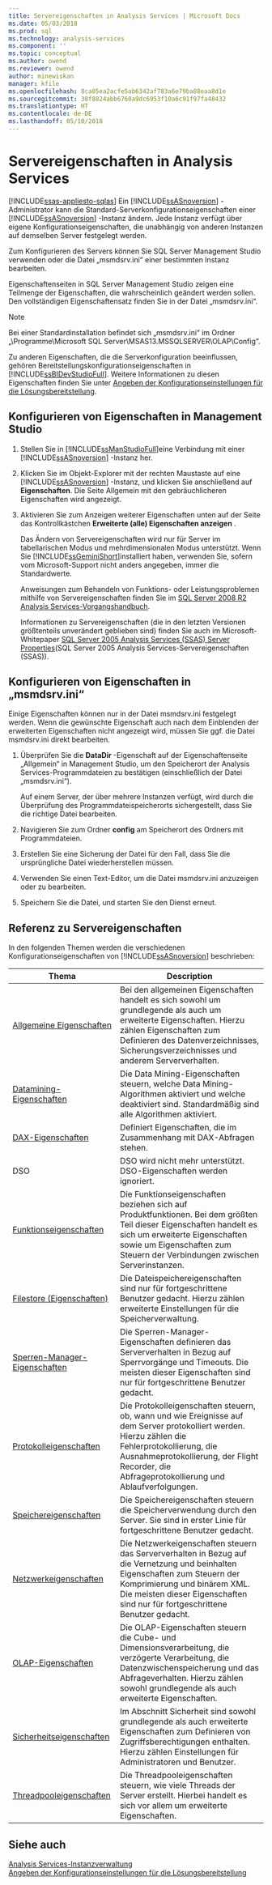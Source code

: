 ```yaml
---
title: Servereigenschaften in Analysis Services | Microsoft Docs
ms.date: 05/03/2018
ms.prod: sql
ms.technology: analysis-services
ms.component: ''
ms.topic: conceptual
ms.author: owend
ms.reviewer: owend
author: minewiskan
manager: kfile
ms.openlocfilehash: 8ca05ea2acfe5ab6342af783a6e79ba88eaa8d1e
ms.sourcegitcommit: 38f8824abb6760a9dc6953f10a6c91f97fa48432
ms.translationtype: HT
ms.contentlocale: de-DE
ms.lasthandoff: 05/10/2018
---
```

# <a name="server-properties-in-analysis-services"></a>Servereigenschaften in Analysis Services
[!INCLUDE[ssas-appliesto-sqlas](../../includes/ssas-appliesto-sqlas.md)]
  Ein [!INCLUDE[ssASnoversion](../../includes/ssasnoversion-md.md)] -Administrator kann die Standard-Serverkonfigurationseigenschaften einer [!INCLUDE[ssASnoversion](../../includes/ssasnoversion-md.md)] -Instanz ändern. Jede Instanz verfügt über eigene Konfigurationseigenschaften, die unabhängig von anderen Instanzen auf demselben Server festgelegt werden.  
  
 Zum Konfigurieren des Servers können Sie SQL Server Management Studio verwenden oder die Datei „msmdsrv.ini“ einer bestimmten Instanz bearbeiten.  
 
Eigenschaftenseiten in SQL Server Management Studio zeigen eine Teilmenge der Eigenschaften, die wahrscheinlich geändert werden sollen. Den vollständigen Eigenschaftensatz finden Sie in der Datei „msmdsrv.ini“.   
  
> [!NOTE]  
>  Bei einer Standardinstallation befindet sich „msmdsrv.ini“ im Ordner „\Programme\Microsoft SQL Server\MSAS13.MSSQLSERVER\OLAP\Config“.
> 
> Zu anderen Eigenschaften, die die Serverkonfiguration beeinflussen, gehören Bereitstellungskonfigurationseigenschaften in [!INCLUDE[ssBIDevStudioFull](../../includes/ssbidevstudiofull-md.md)]. Weitere Informationen zu diesen Eigenschaften finden Sie unter [Angeben der Konfigurationseinstellungen für die Lösungsbereitstellung](../../analysis-services/multidimensional-models/deployment-script-files-solution-deployment-config-settings.md).
 
##  <a name="bkmk_config"></a> Konfigurieren von Eigenschaften in Management Studio 
  
1.  Stellen Sie in [!INCLUDE[ssManStudioFull](../../includes/ssmanstudiofull-md.md)]eine Verbindung mit einer [!INCLUDE[ssASnoversion](../../includes/ssasnoversion-md.md)] -Instanz her.  
  
2. Klicken Sie im Objekt-Explorer mit der rechten Maustaste auf eine [!INCLUDE[ssASnoversion](../../includes/ssasnoversion-md.md)] -Instanz, und klicken Sie anschließend auf **Eigenschaften**. Die Seite Allgemein mit den gebräuchlicheren Eigenschaften wird angezeigt.  

3.  Aktivieren Sie zum Anzeigen weiterer Eigenschaften unten auf der Seite das Kontrollkästchen **Erweiterte (alle) Eigenschaften anzeigen** .  
  
     Das Ändern von Servereigenschaften wird nur für Server im tabellarischen Modus und mehrdimensionalen Modus unterstützt. Wenn Sie [!INCLUDE[ssGeminiShort](../../includes/ssgeminishort-md.md)]installiert haben, verwenden Sie, sofern vom Microsoft-Support nicht anders angegeben, immer die Standardwerte.  
  
     Anweisungen zum Behandeln von Funktions- oder Leistungsproblemen mithilfe von Servereigenschaften finden Sie im [SQL Server 2008 R2 Analysis Services-Vorgangshandbuch](http://go.microsoft.com/fwlink/?LinkID=225539).  
  
     Informationen zu Servereigenschaften (die in den letzten Versionen größtenteils unverändert geblieben sind) finden Sie auch im Microsoft-Whitepaper [SQL Server 2005 Analysis Services (SSAS) Server Properties](http://go.microsoft.com/fwlink/?LinkID=199102)(SQL Server 2005 Analysis Services-Servereigenschaften (SSAS)).    
  
##  <a name="bkmk_msmdsrvini"></a> Konfigurieren von Eigenschaften in „msmdsrv.ini“
  Einige Eigenschaften können nur in der Datei msmdsrv.ini festgelegt werden. Wenn die gewünschte Eigenschaft auch nach dem Einblenden der erweiterten Eigenschaften nicht angezeigt wird, müssen Sie ggf. die Datei msmdsrv.ini direkt bearbeiten.
  
1.  Überprüfen Sie die **DataDir** -Eigenschaft auf der Eigenschaftenseite „Allgemein“ in Management Studio, um den Speicherort der Analysis Services-Programmdateien zu bestätigen (einschließlich der Datei „msmdsrv.ini“).

     Auf einem Server, der über mehrere Instanzen verfügt, wird durch die Überprüfung des Programmdateispeicherorts sichergestellt, dass Sie die richtige Datei bearbeiten.  
  
2.  Navigieren Sie zum Ordner **config** am Speicherort des Ordners mit Programmdateien.

3. Erstellen Sie eine Sicherung der Datei für den Fall, dass Sie die ursprüngliche Datei wiederherstellen müssen.  
  
4.  Verwenden Sie einen Text-Editor, um die Datei msmdsrv.ini anzuzeigen oder zu bearbeiten.  
  
5.  Speichern Sie die Datei, und starten Sie den Dienst erneut.  
  
##  <a name="bkmk_ref"></a> Referenz zu Servereigenschaften  
  
 In den folgenden Themen werden die verschiedenen Konfigurationseigenschaften von [!INCLUDE[ssASnoversion](../../includes/ssasnoversion-md.md)] beschrieben:  
  
|Thema|Description|  
|-----------|-----------------|  
|[Allgemeine Eigenschaften](../../analysis-services/server-properties/general-properties.md)|Bei den allgemeinen Eigenschaften handelt es sich sowohl um grundlegende als auch um erweiterte Eigenschaften. Hierzu zählen Eigenschaften zum Definieren des Datenverzeichnisses, Sicherungsverzeichnisses und anderem Serververhalten.|  
|[Datamining-Eigenschaften](../../analysis-services/server-properties/data-mining-properties.md)|Die Data Mining-Eigenschaften steuern, welche Data Mining-Algorithmen aktiviert und welche deaktiviert sind. Standardmäßig sind alle Algorithmen aktiviert.| 
|[DAX-Eigenschaften](../../analysis-services/server-properties/dax-properties.md)|Definiert Eigenschaften, die im Zusammenhang mit DAX-Abfragen stehen.|
|DSO|DSO wird nicht mehr unterstützt. DSO-Eigenschaften werden ignoriert.|  
|[Funktionseigenschaften](../../analysis-services/server-properties/feature-properties.md)|Die Funktionseigenschaften beziehen sich auf Produktfunktionen. Bei dem größten Teil dieser Eigenschaften handelt es sich um erweiterte Eigenschaften sowie um Eigenschaften zum Steuern der Verbindungen zwischen Serverinstanzen.|  
|[Filestore (Eigenschaften)](../../analysis-services/server-properties/filestore-properties.md)|Die Dateispeichereigenschaften sind nur für fortgeschrittene Benutzer gedacht. Hierzu zählen erweiterte Einstellungen für die Speicherverwaltung.|  
|[Sperren-Manager-Eigenschaften](../../analysis-services/server-properties/lock-manager-properties.md)|Die Sperren-Manager-Eigenschaften definieren das Serververhalten in Bezug auf Sperrvorgänge und Timeouts. Die meisten dieser Eigenschaften sind nur für fortgeschrittene Benutzer gedacht.|  
|[Protokolleigenschaften](../../analysis-services/server-properties/log-properties.md)|Die Protokolleigenschaften steuern, ob, wann und wie Ereignisse auf dem Server protokolliert werden. Hierzu zählen die Fehlerprotokollierung, die Ausnahmeprotokollierung, der Flight Recorder, die Abfrageprotokollierung und Ablaufverfolgungen.|  
|[Speichereigenschaften](../../analysis-services/server-properties/memory-properties.md)|Die Speichereigenschaften steuern die Speicherverwendung durch den Server. Sie sind in erster Linie für fortgeschrittene Benutzer gedacht.|  
|[Netzwerkeigenschaften](../../analysis-services/server-properties/network-properties.md)|Die Netzwerkeigenschaften steuern das Serververhalten in Bezug auf die Vernetzung und beinhalten Eigenschaften zum Steuern der Komprimierung und binärem XML. Die meisten dieser Eigenschaften sind nur für fortgeschrittene Benutzer gedacht.|  
|[OLAP-Eigenschaften](../../analysis-services/server-properties/olap-properties.md)|Die OLAP-Eigenschaften steuern die Cube- und Dimensionsverarbeitung, die verzögerte Verarbeitung, die Datenzwischenspeicherung und das Abfrageverhalten. Hierzu zählen sowohl grundlegende als auch erweiterte Eigenschaften.|  
|[Sicherheitseigenschaften](../../analysis-services/server-properties/security-properties.md)|Im Abschnitt Sicherheit sind sowohl grundlegende als auch erweiterte Eigenschaften zum Definieren von Zugriffsberechtigungen enthalten. Hierzu zählen Einstellungen für Administratoren und Benutzer.|  
|[Threadpooleigenschaften](../../analysis-services/server-properties/thread-pool-properties.md)|Die Threadpooleigenschaften steuern, wie viele Threads der Server erstellt. Hierbei handelt es sich vor allem um erweiterte Eigenschaften.|  
  
## <a name="see-also"></a>Siehe auch  
 [Analysis Services-Instanzverwaltung](../../analysis-services/instances/analysis-services-instance-management.md)   
 [Angeben der Konfigurationseinstellungen für die Lösungsbereitstellung](../../analysis-services/multidimensional-models/deployment-script-files-solution-deployment-config-settings.md)  
  
  
